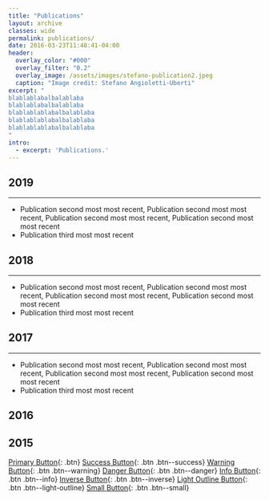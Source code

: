 ```yaml
---
title: "Publications"
layout: archive
classes: wide
permalink: publications/
date: 2016-03-23T11:48:41-04:00
header:
  overlay_color: "#000"
  overlay_filter: "0.2"
  overlay_image: /assets/images/stefano-publication2.jpeg
  caption: "Image credit: Stefano Angioletti-Uberti"
excerpt: "
blablablabalbalablaba
blablablabalbalablaba
blablablablabalbalablaba
blablablablabalbalablaba
blablablablabalbalablaba
"
intro: 
  - excerpt: 'Publications.'
---
```



## 2019
---
   * Publication second most most recent, Publication second most most recent, Publication second most most recent, Publication second most most recent
   * Publication third most most recent

## 2018
---
   * Publication second most most recent, Publication second most most recent, Publication second most most recent, Publication second most most recent
   * Publication third most most recent
   
## 2017
---
   * Publication second most most recent, Publication second most most recent, Publication second most most recent, Publication second most most recent
   * Publication third most most recent

## 2016

## 2015


[Primary Button](#){: .btn}
[Success Button](#){: .btn .btn--success}
[Warning Button](#){: .btn .btn--warning}
[Danger Button](#){: .btn .btn--danger}
[Info Button](#){: .btn .btn--info}
[Inverse Button](#){: .btn .btn--inverse}
[Light Outline Button](#){: .btn .btn--light-outline}
[Small Button](#){: .btn .btn--small}


